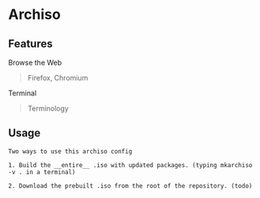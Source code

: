 # Archiso

## Features

Browse the Web

> Firefox,
> Chromium

Terminal

> Terminology

## Usage

```
Two ways to use this archiso config

1. Build the __entire__ .iso with updated packages. (typing mkarchiso -v . in a terminal)

2. Download the prebuilt .iso from the root of the repository. (todo)
```
